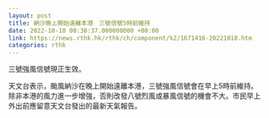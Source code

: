 ```yaml
---
layout: post
title: 納沙晚上開始遠離本港　三號信號5時前維持
date: 2022-10-18 00:38:37.000000000 +08:00
link: https://news.rthk.hk/rthk/ch/component/k2/1671416-20221018.htm
categories: rthk
---
```


三號強風信號現正生效。

天文台表示，颱風納沙在晚上開始遠離本港，三號強風信號會在早上5時前維持。除非本港的風力進一步增強，否則改發八號烈風或暴風信號的機會不大。市民早上外出前應留意天文台發出的最新天氣報告。
